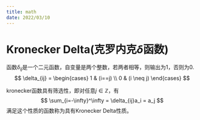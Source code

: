 ```yaml
---
title: math
date: 2022/03/10
---
```


#  Kronecker Delta(克罗内克$\delta$函数)
函数$\delta_{ij}$是一个二元函数，自变量是两个整数，若两者相等，则输出为1，否则为0.
$$
\delta_{ij} = \begin{cases}
1 & (i==j) \\
0 & (i \neq j)
\end{cases}
$$

kronecker函数具有筛选性，即对任意$j \in \mathbb{Z}$，有
$$
\sum_{i=-\infty}^\infty = \delta_{ij}a_i = a_j
$$
满足这个性质的函数称为具有Kronecker Delta性质。
